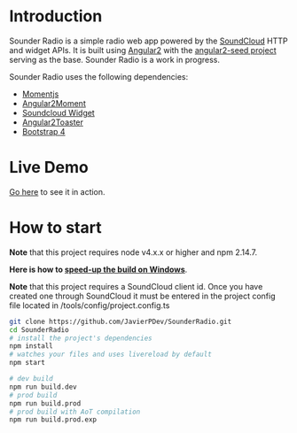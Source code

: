 # Introduction

Sounder Radio is a simple radio web app powered by the [SoundCloud](http://soundcloud.com) HTTP and widget APIs. It is built using [Angular2](http://angular.io) with the [angular2-seed project](https://github.com/mgechev/angular2-seed) serving as the base. Sounder Radio is a work in progress.

Sounder Radio uses the following dependencies:

- [Momentjs](http://momentjs.com)
- [Angular2Moment](https://github.com/urish/angular2-moment)
- [Soundcloud Widget](https://github.com/crookedneighbor/soundcloud-widget)
- [Angular2Toaster](https://github.com/stabzs/Angular2-Toaster)
- [Bootstrap 4](http://v4-alpha.getbootstrap.com)

# Live Demo

[Go here](http://sounderradio.com) to see it in action.

# How to start

**Note** that this project requires node v4.x.x or higher and npm 2.14.7.

**Here is how to [speed-up the build on Windows](https://github.com/mgechev/angular2-seed/wiki/Speed-up-the-build-on-Windows)**.

**Note** that this project requires a SoundCloud client id. Once you have created one through SoundCloud it must be entered in the project config file located in /tools/config/project.config.ts


```bash
git clone https://github.com/JavierPDev/SounderRadio.git
cd SounderRadio
# install the project's dependencies
npm install
# watches your files and uses livereload by default
npm start

# dev build
npm run build.dev
# prod build
npm run build.prod
# prod build with AoT compilation
npm run build.prod.exp

